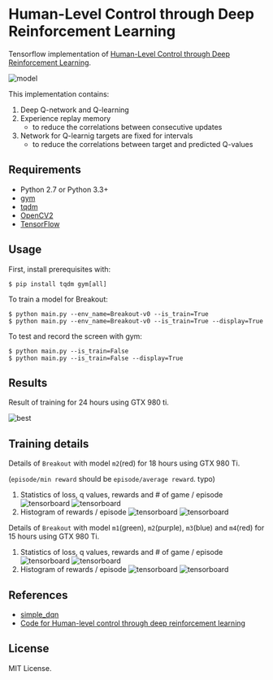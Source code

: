 # Human-Level Control through Deep Reinforcement Learning

Tensorflow implementation of [Human-Level Control through Deep Reinforcement Learning](http://home.uchicago.edu/~arij/journalclub/papers/2015_Mnih_et_al.pdf).

![model](assets/model.png)

This implementation contains:

1. Deep Q-network and Q-learning
2. Experience replay memory
    - to reduce the correlations between consecutive updates
3. Network for Q-learnig targets are fixed for intervals
    - to reduce the correlations between target and predicted Q-values


## Requirements

- Python 2.7 or Python 3.3+
- [gym](https://github.com/openai/gym)
- [tqdm](https://github.com/tqdm/tqdm)
- [OpenCV2](http://opencv.org/)
- [TensorFlow](https://www.tensorflow.org/)


## Usage

First, install prerequisites with:

    $ pip install tqdm gym[all]

To train a model for Breakout:

    $ python main.py --env_name=Breakout-v0 --is_train=True
    $ python main.py --env_name=Breakout-v0 --is_train=True --display=True

To test and record the screen with gym:

    $ python main.py --is_train=False
    $ python main.py --is_train=False --display=True


## Results

Result of training for 24 hours using GTX 980 ti.

![best](assets/best.gif)


## Training details

Details of `Breakout` with model `m2`(red) for 18 hours using GTX 980 Ti.

(`episode/min reward` should be `episode/average reward`. typo)

1. Statistics of loss, q values, rewards and # of game / episode
![tensorboard](assets/0518_scalar_step_m2.png)
![tensorboard](assets/0518_scalar_wall_m2.png)
2. Histogram of rewards / episode
![tensorboard](assets/0518_hist_step_m2.png)
![tensorboard](assets/0518_hist_wall_m2.png)

Details of `Breakout` with model `m1`(green), `m2`(purple), `m3`(blue) and `m4`(red) for 15 hours using GTX 980 Ti.

1. Statistics of loss, q values, rewards and # of game / episode
![tensorboard](assets/0519_scalar_step_all.png)
![tensorboard](assets/0519_scalar_wall_all.png)
2. Histogram of rewards / episode
![tensorboard](assets/0519_hist_step_all.png)
![tensorboard](assets/0519_hist_wall_all.png)


## References

- [simple_dqn](https://github.com/tambetm/simple_dqn.git)
- [Code for Human-level control through deep reinforcement learning](https://sites.google.com/a/deepmind.com/dqn/)


## License

MIT License.
